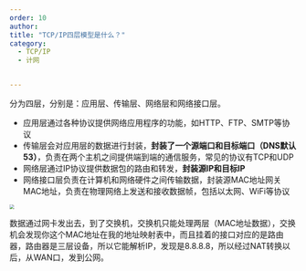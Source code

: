 ```yaml
---
order: 10
author: 
title: "TCP/IP四层模型是什么？"
category:
  - TCP/IP
  - 计网


---
```


分为四层，分别是：应用层、传输层、网络层和网络接口层。

- 应用层通过各种协议提供网络应用程序的功能，如HTTP、FTP、SMTP等协议
- 传输层会对应用层的数据进行封装，**封装了一个源端口和目标端口（DNS默认53）**，负责在两个主机之间提供端到端的通信服务，常见的协议有TCP和UDP
- 网络层通过IP协议提供数据包的路由和转发，**封装源IP和目标IP**
- 网络接口层负责在计算机和网络硬件之间传输数据，封装源MAC地址网关MAC地址，负责在物理网络上发送和接收数据帧，包括以太网、WiFi等协议   

<img src="https://qtp-1324720525.cos.ap-shanghai.myqcloud.com/blog/image-20250123124340150.png" style="zoom:50%;" />

数据通过网卡发出去，到了交换机，交换机只能处理两层（MAC地址数据），交换机会发现你这个MAC地址在我的地址映射表中，而且挂着的接口对应的是路由器，路由器是三层设备，所以它能解析IP，发现是8.8.8.8，所以经过NAT转换以后，从WAN口，发到公网。



